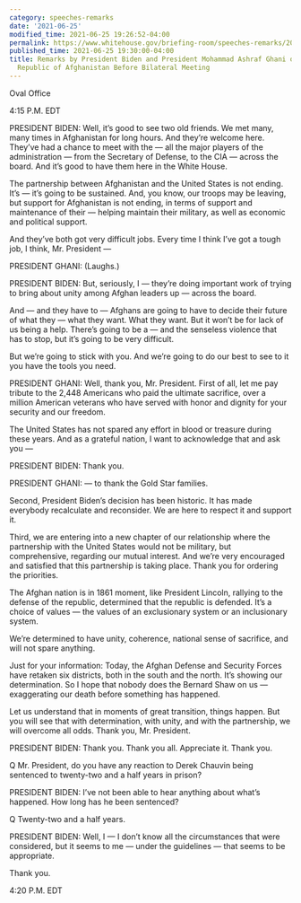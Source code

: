 ```yaml
---
category: speeches-remarks
date: '2021-06-25'
modified_time: 2021-06-25 19:26:52-04:00
permalink: https://www.whitehouse.gov/briefing-room/speeches-remarks/2021/06/25/remarks-by-president-biden-and-president-mohammad-ashraf-ghani-of-the-islamic-republic-of-afghanistan-before-bilateral-meeting/
published_time: 2021-06-25 19:30:00-04:00
title: Remarks by President Biden and President Mohammad Ashraf Ghani of the Islamic
  Republic of Afghanistan Before Bilateral Meeting
---
```

 
Oval Office

4:15 P.M. EDT

PRESIDENT BIDEN: Well, it’s good to see two old friends. We met many,
many times in Afghanistan for long hours. And they’re welcome here.
They’ve had a chance to meet with the — all the major players of the
administration — from the Secretary of Defense, to the CIA — across the
board. And it’s good to have them here in the White House.

The partnership between Afghanistan and the United States is not ending.
It’s — it’s going to be sustained. And, you know, our troops may be
leaving, but support for Afghanistan is not ending, in terms of support
and maintenance of their — helping maintain their military, as well as
economic and political support.

And they’ve both got very difficult jobs. Every time I think I’ve got a
tough job, I think, Mr. President —

PRESIDENT GHANI: (Laughs.)

PRESIDENT BIDEN: But, seriously, I — they’re doing important work of
trying to bring about unity among Afghan leaders up — across the board.

And — and they have to — Afghans are going to have to decide their
future of what they — what they want. What they want. But it won’t be
for lack of us being a help. There’s going to be a — and the senseless
violence that has to stop, but it’s going to be very difficult.

But we’re going to stick with you. And we’re going to do our best to see
to it you have the tools you need.

PRESIDENT GHANI: Well, thank you, Mr. President. First of all, let me
pay tribute to the 2,448 Americans who paid the ultimate sacrifice, over
a million American veterans who have served with honor and dignity for
your security and our freedom.

The United States has not spared any effort in blood or treasure during
these years. And as a grateful nation, I want to acknowledge that and
ask you —

PRESIDENT BIDEN: Thank you.

PRESIDENT GHANI: — to thank the Gold Star families.

Second, President Biden’s decision has been historic. It has made
everybody recalculate and reconsider. We are here to respect it and
support it.

Third, we are entering into a new chapter of our relationship where the
partnership with the United States would not be military, but
comprehensive, regarding our mutual interest. And we’re very encouraged
and satisfied that this partnership is taking place. Thank you for
ordering the priorities.

The Afghan nation is in 1861 moment, like President Lincoln, rallying to
the defense of the republic, determined that the republic is defended.
It’s a choice of values — the values of an exclusionary system or an
inclusionary system.

We’re determined to have unity, coherence, national sense of sacrifice,
and will not spare anything.

Just for your information: Today, the Afghan Defense and Security Forces
have retaken six districts, both in the south and the north. It’s
showing our determination. So I hope that nobody does the Bernard Shaw
on us — exaggerating our death before something has happened.

Let us understand that in moments of great transition, things happen.
But you will see that with determination, with unity, and with the
partnership, we will overcome all odds. Thank you, Mr. President.

PRESIDENT BIDEN: Thank you. Thank you all. Appreciate it. Thank you.

Q Mr. President, do you have any reaction to Derek Chauvin being
sentenced to twenty-two and a half years in prison?

PRESIDENT BIDEN: I’ve not been able to hear anything about what’s
happened. How long has he been sentenced?

Q Twenty-two and a half years.

PRESIDENT BIDEN: Well, I — I don’t know all the circumstances that were
considered, but it seems to me — under the guidelines — that seems to be
appropriate.

Thank you.

4:20 P.M. EDT

